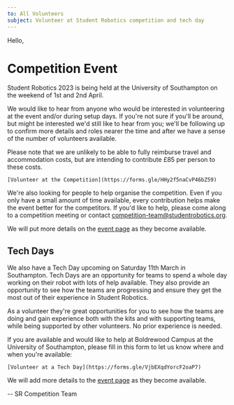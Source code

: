 ```yaml
---
to: All Volunteers
subject: Volunteer at Student Robotics competition and tech day
---
```


Hello,

# Competition Event

Student Robotics 2023 is being held at the University of Southampton on the
weekend of 1st and 2nd April.

We would like to hear from anyone who would be interested in volunteering at the
event and/or during setup days. If you're not sure if you'll be around, but
might be interested we'd still like to hear from you; we'll be following up to
confirm more details and roles nearer the time and after we have a sense of the
number of volunteers available.

Please note that we are unlikely to be able to fully reimburse travel and
accommodation costs, but are intending to contribute £85 per person to these
costs.

    [Volunteer at the Competition](https://forms.gle/HHy2f5naCvP46bZ59)

We're also looking for people to help organise the competition. Even if you only
have a small amount of time available, every contribution helps make the event
better for the competitors. If you'd like to help, please come along to a
competition meeting or contact <competition-team@studentrobotics.org>.

We will put more details on the [event
page](https://studentrobotics.org/events/sr2023/competition/) as they become
available.

## Tech Days

We also have a Tech Day upcoming on Saturday 11th March in Southampton. Tech
Days are an opportunity for teams to spend a whole day working on their robot
with lots of help available. They also provide an opportunity to see how the
teams are progressing and ensure they get the most out of their experience in
Student Robotics.

As a volunteer they're great opportunities for you to see how the teams are
doing and gain experience both with the kits and with supporting teams, while
being supported by other volunteers. No prior experience is needed.

If you are available and would like to help at Boldrewood Campus at the
University of Southampton, please fill in this form to let us know where and
when you're available:

    [Volunteer at a Tech Day](https://forms.gle/VjbEXqdYorcF2oaP7)

We will add more details to the [event
page](https://studentrobotics.org/events/sr2023/southampton-tech-day-march/) as they become available.

-- SR Competition Team
